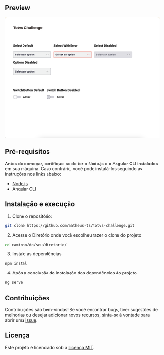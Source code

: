 ## Preview

![Preview](https://raw.githubusercontent.com/matheus-ts/totvs-challenge/main/src/assets/preview.png)

## Pré-requisitos

Antes de começar, certifique-se de ter o Node.js e o Angular CLI instalados em sua máquina. Caso contrário, você pode instalá-los seguindo as instruções nos links abaixo:

- [Node.js](https://nodejs.org/)
- [Angular CLI](https://angular.io/cli)

## Instalação e execução

1. Clone o repositório:

```bash
git clone https://github.com/matheus-ts/totvs-challenge.git
```

2. Acesse o Diretório onde você escolheu fazer o clone do projeto

```bash
cd caminho/do/seu/diretorio/
```

3. Instale as dependências

```bash
npm instal
```

4. Após a conclusão da instalação das dependências do projeto

```bash
ng serve
```

## Contribuições

Contribuições são bem-vindas! Se você encontrar bugs, tiver sugestões de melhorias ou desejar adicionar novos recursos, sinta-se à vontade para abrir uma [issue](https://github.com/matheus-ts/totvs-challenge/issues).

## Licença

Este projeto é licenciado sob a [Licença MIT](LICENSE).
